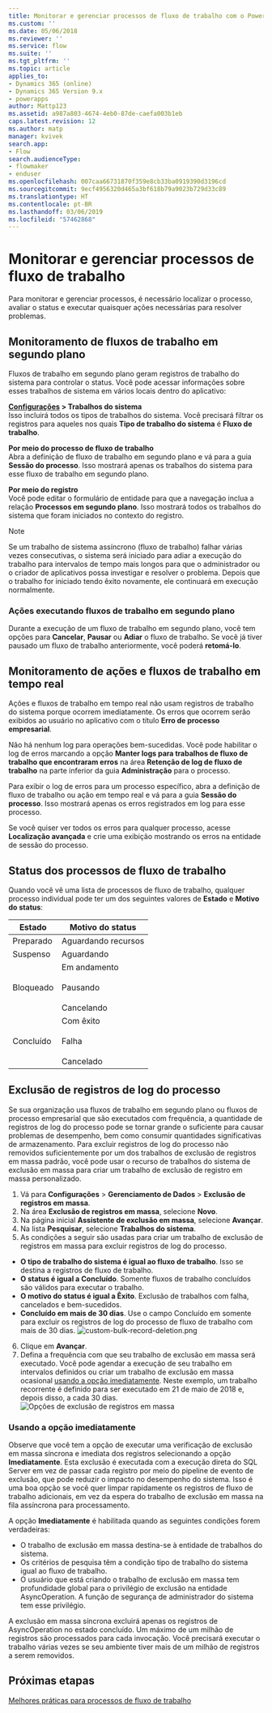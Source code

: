 ```yaml
---
title: Monitorar e gerenciar processos de fluxo de trabalho com o PowerApps | Microsoft Docs
ms.custom: ''
ms.date: 05/06/2018
ms.reviewer: ''
ms.service: flow
ms.suite: ''
ms.tgt_pltfrm: ''
ms.topic: article
applies_to:
- Dynamics 365 (online)
- Dynamics 365 Version 9.x
- powerapps
author: Mattp123
ms.assetid: a987a803-4674-4eb0-87de-caefa003b1eb
caps.latest.revision: 12
ms.author: matp
manager: kvivek
search.app:
- Flow
search.audienceType:
- flowmaker
- enduser
ms.openlocfilehash: 007caa66731870f359e8cb33ba0919390d3196cd
ms.sourcegitcommit: 9ecf4956320d465a3bf618b79a9023b729d33c89
ms.translationtype: HT
ms.contentlocale: pt-BR
ms.lasthandoff: 03/06/2019
ms.locfileid: "57462868"
---
```

# <a name="monitor-and-manage-workflow-processes"></a>Monitorar e gerenciar processos de fluxo de trabalho

Para monitorar e gerenciar processos, é necessário localizar o processo, avaliar o status e executar quaisquer ações necessárias para resolver problemas.  
  
<a name="BKMK_MonitorAsyncWorkflows"></a>   
## <a name="monitoring-background-workflows"></a>Monitoramento de fluxos de trabalho em segundo plano  
 Fluxos de trabalho em segundo plano geram registros de trabalho do sistema para controlar o status. Você pode acessar informações sobre esses trabalhos de sistema em vários locais dentro do aplicativo:  
  
 **[Configurações](/powerapps/maker/model-driven-apps/advanced-navigation#settings) > Trabalhos do sistema**  
 Isso incluirá todos os tipos de trabalhos do sistema. Você precisará filtrar os registros para aqueles nos quais **Tipo de trabalho do sistema** é **Fluxo de trabalho**.  
  
 **Por meio do processo de fluxo de trabalho**  
 Abra a definição de fluxo de trabalho em segundo plano e vá para a guia **Sessão do processo**. Isso mostrará apenas os trabalhos do sistema para esse fluxo de trabalho em segundo plano.  
  
 **Por meio do registro**  
 Você pode editar o formulário de entidade para que a navegação inclua a relação **Processos em segundo plano**. Isso mostrará todos os trabalhos do sistema que foram iniciados no contexto do registro.  
  
> [!NOTE]
>  Se um trabalho de sistema assíncrono (fluxo de trabalho) falhar várias vezes consecutivas, o sistema será iniciado para adiar a execução do trabalho para intervalos de tempo mais longos para que o administrador ou o criador de aplicativos possa investigar e resolver o problema. Depois que o trabalho for iniciado tendo êxito novamente, ele continuará em execução normalmente.  
  
<a name="BKMK_ActionsOnRunningWorkflows"></a>   
### <a name="actions-on-running-background-workflows"></a>Ações executando fluxos de trabalho em segundo plano  
 Durante a execução de um fluxo de trabalho em segundo plano, você tem opções para **Cancelar**, **Pausar** ou **Adiar** o fluxo de trabalho. Se você já tiver pausado um fluxo de trabalho anteriormente, você poderá **retomá-lo**.  
  
<a name="BKMK_MonitorSyncWorkflows"></a>   
## <a name="monitoring-real-time-workflows-and-actions"></a>Monitoramento de ações e fluxos de trabalho em tempo real  
 Ações e fluxos de trabalho em tempo real não usam registros de trabalho do sistema porque ocorrem imediatamente. Os erros que ocorrem serão exibidos ao usuário no aplicativo com o título **Erro de processo empresarial**.  
  
 Não há nenhum log para operações bem-sucedidas. Você pode habilitar o log de erros marcando a opção **Manter logs para trabalhos de fluxo de trabalho que encontraram erros** na área **Retenção de log de fluxo de trabalho** na parte inferior da guia **Administração** para o processo.  
  
 Para exibir o log de erros para um processo específico, abra a definição de fluxo de trabalho ou ação em tempo real e vá para a guia **Sessão do processo**. Isso mostrará apenas os erros registrados em log para esse processo.  
  
 Se você quiser ver todos os erros para qualquer processo, acesse **Localização avançada** e crie uma exibição mostrando os erros na entidade de sessão do processo.  
  
<a name="BKMK_StatusOfWorkflowProcesses"></a>   
## <a name="status-of-workflow-processes"></a>Status dos processos de fluxo de trabalho  
 Quando você vê uma lista de processos de fluxo de trabalho, qualquer processo individual pode ter um dos seguintes valores de **Estado** e **Motivo do status**:  
  
|Estado|Motivo do status|  
|-----------|-------------------|  
|Preparado|Aguardando recursos|  
|Suspenso|Aguardando|  
|Bloqueado|Em andamento<br /><br /> Pausando<br /><br /> Cancelando|  
|Concluído|Com êxito<br /><br /> Falha<br /><br /> Cancelado|  

## <a name="deleting-process-log-records"></a>Exclusão de registros de log do processo

Se sua organização usa fluxos de trabalho em segundo plano ou fluxos de processo empresarial que são executados com frequência, a quantidade de registros de log do processo pode se tornar grande o suficiente para causar problemas de desempenho, bem como consumir quantidades significativas de armazenamento. Para excluir registros de log do processo não removidos suficientemente por um dos trabalhos de exclusão de registros em massa padrão, você pode usar o recurso de trabalhos do sistema de exclusão em massa para criar um trabalho de exclusão de registro em massa personalizado.

1. Vá para **Configurações** > **Gerenciamento de Dados** > **Exclusão de registros em massa**.
2. Na área **Exclusão de registros em massa**, selecione **Novo**. 
3. Na página inicial **Assistente de exclusão em massa**, selecione **Avançar**.
4. Na lista **Pesquisar**, selecione **Trabalhos do sistema**.
5. As condições a seguir são usadas para criar um trabalho de exclusão de registros em massa para excluir registros de log do processo. 
 - **O tipo de trabalho do sistema é igual ao fluxo de trabalho**. Isso se destina a registros de fluxo de trabalho. 
 - **O status é igual a Concluído**. Somente fluxos de trabalho concluídos são válidos para executar o trabalho.
 - **O motivo do status é igual a Êxito**. Exclusão de trabalhos com falha, cancelados e bem-sucedidos.
 - **Concluído em mais de 30 dias**. Use o campo Concluído em somente para excluir os registros de log do processo de fluxo de trabalho com mais de 30 dias.
 ![custom-bulk-record-deletion.png](media/custom-bulk-record-deletion.png)
6. Clique em **Avançar**.
7. Defina a frequência com que seu trabalho de exclusão em massa será executado. Você pode agendar a execução de seu trabalho em intervalos definidos ou criar um trabalho de exclusão em massa ocasional [usando a opção imediatamente](#using-the-immediately-option). Neste exemplo, um trabalho recorrente é definido para ser executado em 21 de maio de 2018 e, depois disso, a cada 30 dias. 
![Opções de exclusão de registros em massa](media/custom-bulk-record-delete-options.png)

### <a name="using-the-immediately-option"></a>Usando a opção imediatamente

Observe que você tem a opção de executar uma verificação de exclusão em massa síncrona e imediata dos registros selecionando a opção **Imediatamente**. Esta exclusão é executada com a execução direta do SQL Server em vez de passar cada registro por meio do pipeline de evento de exclusão, que pode reduzir o impacto no desempenho do sistema. Isso é uma boa opção se você quer limpar rapidamente os registros de fluxo de trabalho adicionais, em vez da espera do trabalho de exclusão em massa na fila assíncrona para processamento. 

A opção **Imediatamente** é habilitada quando as seguintes condições forem verdadeiras: 
- O trabalho de exclusão em massa destina-se à entidade de trabalhos do sistema.
- Os critérios de pesquisa têm a condição tipo de trabalho do sistema igual ao fluxo de trabalho. 
- O usuário que está criando o trabalho de exclusão em massa tem profundidade global para o privilégio de exclusão na entidade AsyncOperation. A função de segurança de administrador do sistema tem esse privilégio.  

A exclusão em massa síncrona excluirá apenas os registros de AsyncOperation no estado concluído. Um máximo de um milhão de registros são processados para cada invocação. Você precisará executar o trabalho várias vezes se seu ambiente tiver mais de um milhão de registros a serem removidos.  
  
## <a name="next-steps"></a>Próximas etapas   
 [Melhores práticas para processos de fluxo de trabalho](best-practices-workflow-processes.md) <br />


